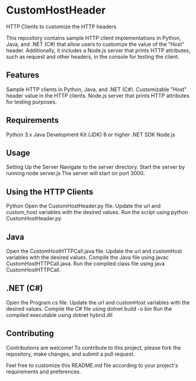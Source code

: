 # CustomHostHeader
HTTP Clients to customize the HTTP headers 

This repository contains sample HTTP client implementations in Python, Java, and .NET (C#) that allow users to customize the value of the "Host" header. Additionally, it includes a Node.js server that prints HTTP attributes, such as request and other headers, in the console for testing the client.

## Features
Sample HTTP clients in Python, Java, and .NET (C#).
Customizable "Host" header value in the HTTP clients.
Node.js server that prints HTTP attributes for testing purposes.

## Requirements
Python 3.x
Java Development Kit (JDK) 8 or higher
.NET SDK
Node.js

## Usage
Setting Up the Server
Navigate to the server directory.
Start the server by running node server.js
The server will start on port 3000.


## Using the HTTP Clients
Python
Open the CustomHostHeader.py file.
Update the url and custom_host variables with the desired values.
Run the script using python CustomHostHeader.py


## Java
Open the CustomHostHTTPCall.java file.
Update the url and customHost variables with the desired values.
Compile the Java file using javac CustomHostHTTPCall.java.
Run the compiled class file using java CustomHostHTTPCall.


## .NET (C#)
Open the Program.cs file.
Update the url and customHost variables with the desired values.
Compile the C# file using dotnet build -o bin
Run the compiled executable using dotnet hybrid.dll 


## Contributing
Contributions are welcome! To contribute to this project, please fork the repository, make changes, and submit a pull request.

Feel free to customize this README.md file according to your project's requirements and preferences.
